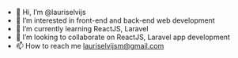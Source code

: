 - 👋 Hi, I’m @lauriselvijs
- 👀 I’m interested in front-end and back-end web development
- 🌱 I’m currently learning ReactJS, Laravel
- 💞️ I’m looking to collaborate on ReactJS, Laravel app development
- 📫 How to reach me lauriselvijsm@gmail.com

<!---
lauriselvijs/lauriselvijs is a ✨ special ✨ repository because its `README.md` (this file) appears on your GitHub profile.
You can click the Preview link to take a look at your changes.
--->
